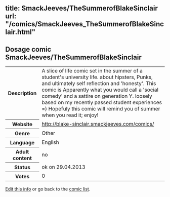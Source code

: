 title: SmackJeeves/TheSummerofBlakeSinclair
url: "/comics/SmackJeeves_TheSummerofBlakeSinclair.html"
---
Dosage comic SmackJeeves/TheSummerofBlakeSinclair
-----------------------------------------

<p id="msg"></p>
<script type="text/javascript">
if (window.location.search === '?edit_info_mail=sent_ok') {
  var elem = document.getElementById("msg");
  elem.innerHTML = 'Edited information sucessfully sent for review, which is usually done daily. Thanks!';
  elem.className = 'ok';
}
</script>
<table class="comicinfo">
<tr>
<th>Description</th><td>A slice of life comic set in the summer of a student's university life. about hipsters, Punks, and ultimately self reflection and 'honesty'. This comic is Apparently what you would call a 'social comedy' and a sattire on generation Y. loosely based on my recently passed student experiences =) Hopefuly this comic will remind you of summer when you read it; enjoy!</td>
</tr>
<tr>
<th>Website</th><td><a href="http://blake-sinclair.smackjeeves.com/comics/">http://blake-sinclair.smackjeeves.com/comics/</a></td>
</tr>
<tr>
<th>Genre</th><td>Other</td>
</tr>
<tr>
<th>Language</th><td>English</td>
</tr>
<tr>
<th>Adult content</th><td>no</td>
</tr>
<tr>
<th>Status</th><td>ok on 29.04.2013</td>
</tr>
<tr>
<th>Votes</th><td>0</td>
</tr>
</table>

[Edit this info](SmackJeeves_TheSummerofBlakeSinclair_edit.html) or go back to the [comic list](../comic-index.html).
